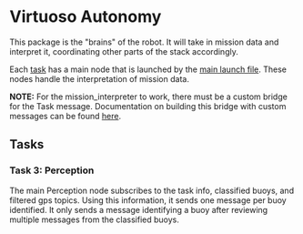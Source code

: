# Virtuoso Autonomy

This package is the "brains" of the robot. It will take in mission data and interpret it, coordinating other parts of the stack accordingly.

Each [task](./virtuoso_autonomy/tasks) has a main node that is launched by the [main launch file](./launch/main.launch.py). These nodes handle the interpretation of mission data.

**NOTE:** For the mission_interpreter to work, there must be a custom bridge for the Task message. Documentation on building this bridge with custom messages can be found [here](https://github.com/gt-marine-robotics-group/Virtuoso-Messages/tree/main).

## Tasks

### Task 3: Perception
The main Perception node subscribes to the task info, classified buoys, and filtered gps topics. Using this information, it sends one message per buoy identified. It only sends a message identifying a buoy after reviewing multiple messages from the classified buoys.
